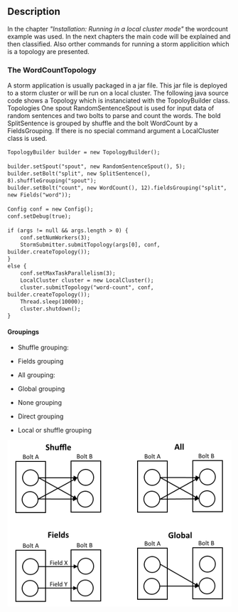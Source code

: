 ## Description

In the chapter *"Installation: Running in a local cluster mode"* the wordcount example was used. In the next chapters the main code will be explained and then classified. Also orther commands for running a storm applicition which is a topology are presented.

### The WordCountTopology

A storm application is usually packaged in a jar file. This jar file is deployed to a storm cluster or will be run on a local cluster. The following java source code shows a Topology which is instanciated with the TopoloyBuilder class. Topologies One spout RandomSentenceSpout is used for input data of random sentences and two bolts to parse and count the words. The bold SplitSentence is grouped by shuffle and the bolt WordCount by a FieldsGrouping. If there is no special command argument a LocalCluster class is used.

```
TopologyBuilder builder = new TopologyBuilder();

builder.setSpout("spout", new RandomSentenceSpout(), 5);
builder.setBolt("split", new SplitSentence(), 8).shuffleGrouping("spout");
builder.setBolt("count", new WordCount(), 12).fieldsGrouping("split", new Fields("word"));

Config conf = new Config();
conf.setDebug(true);

if (args != null && args.length > 0) {
	conf.setNumWorkers(3);
	StormSubmitter.submitTopology(args[0], conf, builder.createTopology());
}
else {
	conf.setMaxTaskParallelism(3);
	LocalCluster cluster = new LocalCluster();
	cluster.submitTopology("word-count", conf, builder.createTopology());
	Thread.sleep(10000);
	cluster.shutdown();
}
```

#### Groupings

* Shuffle grouping:

* Fields grouping

* All grouping:

* Global grouping

* None grouping

* Direct grouping

* Local or shuffle grouping

![Figure Groupings](images/groupings.png)
